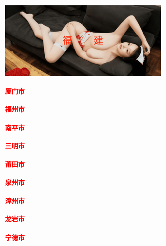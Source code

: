 ![Flowchart](images/fjs.png ':class=banner-image')

## <span style="color:red;">厦门市</span>

## <span style="color:red;">福州市</span>

## <span style="color:red;">南平市</span>

## <span style="color:red;">三明市</span>

## <span style="color:red;">莆田市</span>

## <span style="color:red;">泉州市</span>

## <span style="color:red;">漳州市</span>

## <span style="color:red;">龙岩市</span>

## <span style="color:red;">宁德市</span>

